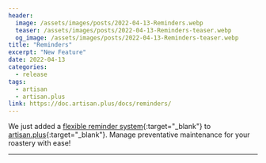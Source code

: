 ```yaml
---
header:
  image: /assets/images/posts/2022-04-13-Reminders.webp
  teaser: /assets/images/posts/2022-04-13-Reminders-teaser.webp
  og_image: /assets/images/posts/2022-04-13-Reminders-teaser.webp
title: "Reminders"
excerpt: "New Feature"
date: 2022-04-13
categories:
  - release
tags: 
  - artisan
  - artisan.plus
link: https://doc.artisan.plus/docs/reminders/
---
```


We just added a [flexible reminder system](https://doc.artisan.plus/docs/reminders/){:target="_blank"} to [artisan.plus](https://artisan.plus){:target="_blank"}. Manage preventative maintenance for your roastery with ease! 

---